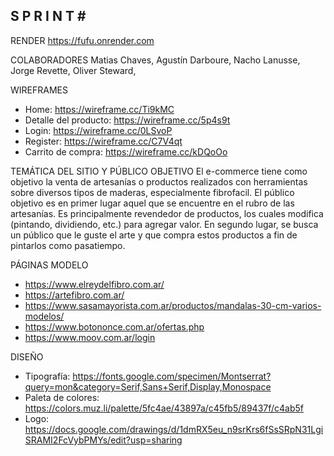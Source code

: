 S P R I N T #
-------------

RENDER
https://fufu.onrender.com

COLABORADORES
Matias Chaves,
Agustín Darboure, 
Nacho Lanusse,
Jorge Revette,
Oliver Steward,

WIREFRAMES
- Home: https://wireframe.cc/Ti9kMC
- Detalle del producto: https://wireframe.cc/5p4s9t
- Login: https://wireframe.cc/0LSvoP
- Register: https://wireframe.cc/C7V4qt
- Carrito de compra: https://wireframe.cc/kDQoOo

TEMÁTICA DEL SITIO Y PÚBLICO OBJETIVO
El e-commerce tiene como objetivo la venta de artesanías o productos realizados con herramientas sobre diversos tipos de maderas, especialmente fibrofacil.
El público objetivo es en primer lugar aquel que se encuentre en el rubro de las artesanías. Es principalmente revendedor de productos, los cuales modifica (pintando, dividiendo, etc.) para agregar valor.
En segundo lugar, se busca un público que le guste el arte y que compra estos productos a fin de pintarlos como pasatiempo.

PÁGINAS MODELO
- https://www.elreydelfibro.com.ar/
- https://artefibro.com.ar/
- https://www.sasamayorista.com.ar/productos/mandalas-30-cm-varios-modelos/
- https://www.botononce.com.ar/ofertas.php 
- https://www.moov.com.ar/login

DISEÑO
- Tipografía: https://fonts.google.com/specimen/Montserrat?query=mon&category=Serif,Sans+Serif,Display,Monospace
- Paleta de colores: https://colors.muz.li/palette/5fc4ae/43897a/c45fb5/89437f/c4ab5f
- Logo: https://docs.google.com/drawings/d/1dmRX5eu_n9srKrs6fSsSRpN31LgiSRAMI2FcVybPMYs/edit?usp=sharing
